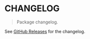 # CHANGELOG

> Package changelog.

See [GitHub Releases](https://github.com/stdlib-js/random-array-tools-ternary/releases) for the changelog.